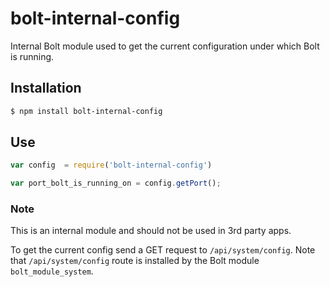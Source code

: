 # bolt-internal-config

Internal Bolt module used to get the current configuration under which Bolt is running.

## Installation

```sh
$ npm install bolt-internal-config
```

## Use

```js
var config  = require('bolt-internal-config')

var port_bolt_is_running_on = config.getPort();
```

### Note

This is an internal module and should not be used in 3rd party apps.

To get the current config send a GET request to `/api/system/config`.
Note that `/api/system/config` route is installed by the Bolt module `bolt_module_system`. 